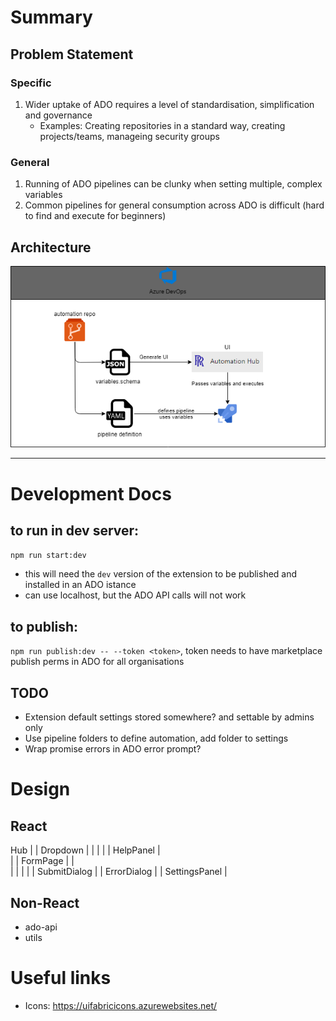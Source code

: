 # Summary 

## Problem Statement

### Specific 

1. Wider uptake of ADO requires a level of standardisation, simplification and governance 
   - Examples: Creating repositories in a standard way, creating projects/teams, manageing security groups

### General

1. Running of ADO pipelines can be clunky when setting multiple, complex variables 
1. Common pipelines for general consumption across ADO is difficult (hard to find and execute for beginners)



## Architecture

![Azure DevOps Architecture](arch.png)





--- 

# Development Docs 

## to run in dev server:

`npm run start:dev` 

- this will need the `dev` version of the extension to be published and installed in an ADO istance
- can use localhost, but the ADO API calls will not work

## to publish:

`npm run publish:dev -- --token <token>`, token needs to have marketplace publish perms in ADO for all organisations 

## TODO


- Extension default settings stored somewhere? and settable by admins only
- Use pipeline folders to define automation, add folder to settings 
- Wrap promise errors in ADO error prompt? 

# Design 

## React

Hub
|  | Dropdown |       |
|  |  |   HelpPanel   |   
|  | FormPage |       |   
|                     |
|                     |
| SubmitDialog        |
| ErrorDialog         |
| SettingsPanel       |


## Non-React

- ado-api
- utils 

# Useful links

- Icons: https://uifabricicons.azurewebsites.net/ 
